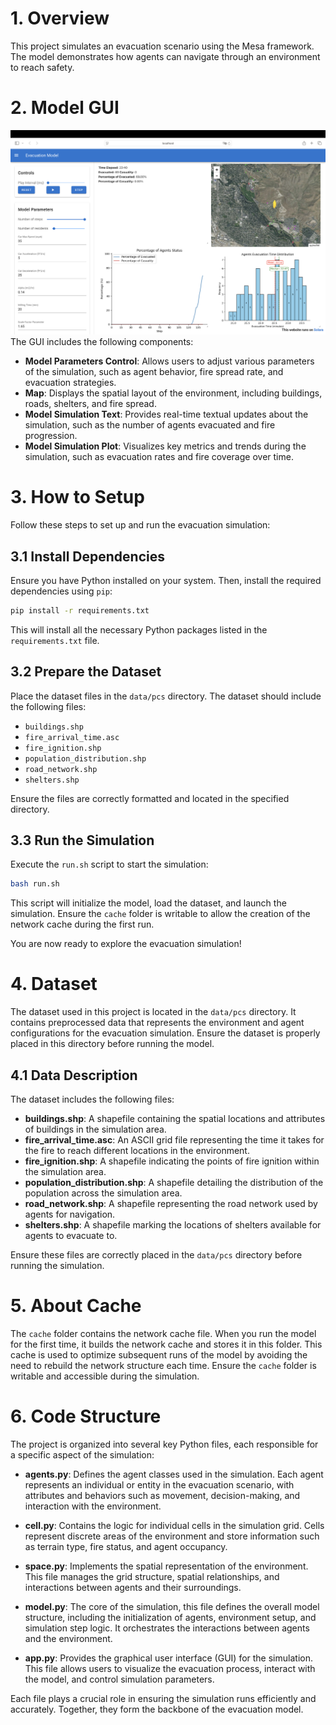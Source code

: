# 1. Overview
This project simulates an evacuation scenario using the Mesa framework. The model demonstrates how agents can navigate through an environment to reach safety.

# 2. Model GUI
![Model GUI](img/readme.png)
The GUI includes the following components:

- **Model Parameters Control**: Allows users to adjust various parameters of the simulation, such as agent behavior, fire spread rate, and evacuation strategies.
- **Map**: Displays the spatial layout of the environment, including buildings, roads, shelters, and fire spread.
- **Model Simulation Text**: Provides real-time textual updates about the simulation, such as the number of agents evacuated and fire progression.
- **Model Simulation Plot**: Visualizes key metrics and trends during the simulation, such as evacuation rates and fire coverage over time.

# 3. How to Setup

Follow these steps to set up and run the evacuation simulation:

## 3.1 Install Dependencies
Ensure you have Python installed on your system. Then, install the required dependencies using `pip`:

```bash
pip install -r requirements.txt
```

This will install all the necessary Python packages listed in the `requirements.txt` file.

## 3.2 Prepare the Dataset
Place the dataset files in the `data/pcs` directory. The dataset should include the following files:

- `buildings.shp`
- `fire_arrival_time.asc`
- `fire_ignition.shp`
- `population_distribution.shp`
- `road_network.shp`
- `shelters.shp`

Ensure the files are correctly formatted and located in the specified directory.

## 3.3 Run the Simulation
Execute the `run.sh` script to start the simulation:

```bash
bash run.sh
```

This script will initialize the model, load the dataset, and launch the simulation. Ensure the `cache` folder is writable to allow the creation of the network cache during the first run.

You are now ready to explore the evacuation simulation!

# 4. Dataset
The dataset used in this project is located in the `data/pcs` directory. It contains preprocessed data that represents the environment and agent configurations for the evacuation simulation. Ensure the dataset is properly placed in this directory before running the model.

## 4.1 Data Description
The dataset includes the following files:

- **buildings.shp**: A shapefile containing the spatial locations and attributes of buildings in the simulation area.
- **fire_arrival_time.asc**: An ASCII grid file representing the time it takes for the fire to reach different locations in the environment.
- **fire_ignition.shp**: A shapefile indicating the points of fire ignition within the simulation area.
- **population_distribution.shp**: A shapefile detailing the distribution of the population across the simulation area.
- **road_network.shp**: A shapefile representing the road network used by agents for navigation.
- **shelters.shp**: A shapefile marking the locations of shelters available for agents to evacuate to.

Ensure these files are correctly placed in the `data/pcs` directory before running the simulation.

# 5. About Cache
The `cache` folder contains the network cache file. When you run the model for the first time, it builds the network cache and stores it in this folder. This cache is used to optimize subsequent runs of the model by avoiding the need to rebuild the network structure each time. Ensure the `cache` folder is writable and accessible during the simulation.

# 6. Code Structure

The project is organized into several key Python files, each responsible for a specific aspect of the simulation:

- **agents.py**: Defines the agent classes used in the simulation. Each agent represents an individual or entity in the evacuation scenario, with attributes and behaviors such as movement, decision-making, and interaction with the environment.

- **cell.py**: Contains the logic for individual cells in the simulation grid. Cells represent discrete areas of the environment and store information such as terrain type, fire status, and agent occupancy.

- **space.py**: Implements the spatial representation of the environment. This file manages the grid structure, spatial relationships, and interactions between agents and their surroundings.

- **model.py**: The core of the simulation, this file defines the overall model structure, including the initialization of agents, environment setup, and simulation step logic. It orchestrates the interactions between agents and the environment.

- **app.py**: Provides the graphical user interface (GUI) for the simulation. This file allows users to visualize the evacuation process, interact with the model, and control simulation parameters.

Each file plays a crucial role in ensuring the simulation runs efficiently and accurately. Together, they form the backbone of the evacuation model.
